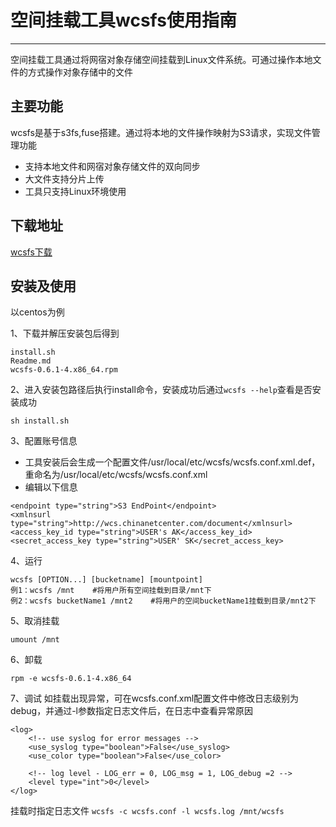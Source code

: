 # 空间挂载工具wcsfs使用指南

---

空间挂载工具通过将网宿对象存储空间挂载到Linux文件系统。可通过操作本地文件的方式操作对象存储中的文件

## 主要功能
wcsfs是基于s3fs,fuse搭建。通过将本地的文件操作映射为S3请求，实现文件管理功能

 - 支持本地文件和网宿对象存储文件的双向同步
 - 大文件支持分片上传
 - 工具只支持Linux环境使用

## 下载地址
[wcsfs下载](http://wcsd.chinanetcenter.com/tool/wcsfs-0.6.1-8-centos-x86-64.zip)

## 安装及使用
以centos为例

1、下载并解压安装包后得到

```
install.sh
Readme.md
wcsfs-0.6.1-4.x86_64.rpm

```

2、进入安装包路径后执行install命令，安装成功后通过`wcsfs --help`查看是否安装成功

```
sh install.sh

```

3、配置账号信息

- 工具安装后会生成一个配置文件/usr/local/etc/wcsfs/wcsfs.conf.xml.def，重命名为/usr/local/etc/wcsfs/wcsfs.conf.xml
- 编辑以下信息

```
<endpoint type="string">S3 EndPoint</endpoint>
<xmlnsurl type="string">http://wcs.chinanetcenter.com/document</xmlnsurl>
<access_key_id type="string">USER's AK</access_key_id>
<secret_access_key type="string">USER' SK</secret_access_key>

```

4、运行

```
wcsfs [OPTION...] [bucketname] [mountpoint]
例1：wcsfs /mnt    #将用户所有空间挂载到目录/mnt下
例2：wcsfs bucketName1 /mnt2    #将用户的空间bucketName1挂载到目录/mnt2下
```

5、取消挂载

```
umount /mnt
```

6、卸载
```
rpm -e wcsfs-0.6.1-4.x86_64
```

7、调试
如挂载出现异常，可在wcsfs.conf.xml配置文件中修改日志级别为debug，并通过-l参数指定日志文件后，在日志中查看异常原因
```
<log>
	<!-- use syslog for error messages -->
	<use_syslog type="boolean">False</use_syslog>
 	<use_color type="boolean">False</use_color>

 	<!-- log level - LOG_err = 0, LOG_msg = 1, LOG_debug =2 -->
 	<level type="int">0</level>
</log>
```

挂载时指定日志文件
`wcsfs -c wcsfs.conf -l wcsfs.log /mnt/wcsfs`
